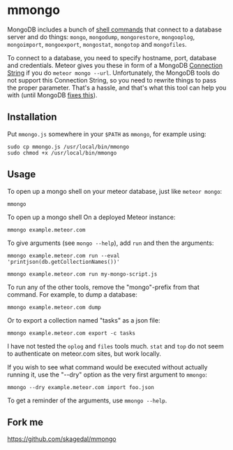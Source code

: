 # mmongo

MongoDB includes a bunch of [shell commands][1] that connect to a
database server and do things: `mongo`, `mongodump`, `mongorestore`,
`mongooplog`, `mongoimport`, `mongoexport`, `mongostat`, `mongotop`
and `mongofiles`.

To connect to a database, you need to specify hostname, port, database
and credentials.  Meteor gives you these in form of a MongoDB
[Connection String][2] if you do `meteor mongo --url`.  Unfortunately, the
MongoDB tools do not support this Connection String, so you need to
rewrite things to pass the proper parameter.  That's a hassle, and
that's what this tool can help you with (until MongoDB [fixes this][3]).

## Installation

Put `mmongo.js` somewhere in your `$PATH` as `mmongo`, for example using:

    sudo cp mmongo.js /usr/local/bin/mmongo
    sudo chmod +x /usr/local/bin/mmongo

## Usage

To open up a mongo shell on your meteor database, just like `meteor
mongo`:

    mmongo

To open up a mongo shell On a deployed Meteor instance:

    mmongo example.meteor.com

To give arguments (see `mongo --help`), add `run` and then the arguments:

    mmongo example.meteor.com run --eval 'printjson(db.getCollectionNames())'

    mmongo example.meteor.com run my-mongo-script.js

To run any of the other tools, remove the "mongo"-prefix from that
command.  For example, to dump a database:

    mmongo example.meteor.com dump

Or to export a collection named "tasks" as a json file:

    mmongo example.meteor.com export -c tasks

I have not tested the `oplog` and `files` tools much.  `stat` and
`top` do not seem to authenticate on meteor.com sites, but work locally. 

If you wish to see what command would be executed without actually
running it, use the "--dry" option as the very first argument to
`mmongo`:

    mmongo --dry example.meteor.com import foo.json

To get a reminder of the arguments, use `mmongo --help`.

## Fork me

https://github.com/skagedal/mmongo


  [1]: http://docs.mongodb.org/manual/reference/program/
  [2]: http://docs.mongodb.org/manual/reference/connection-string/
  [3]: https://jira.mongodb.org/browse/SERVER-3254

